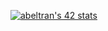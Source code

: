 [![abeltran's 42 stats](https://badge42.vercel.app/api/v2/clk6sifml000608le7k7e1s58/stats?cursusId=21&coalitionId=275)](https://github.com/JaeSeoKim/badge42)
